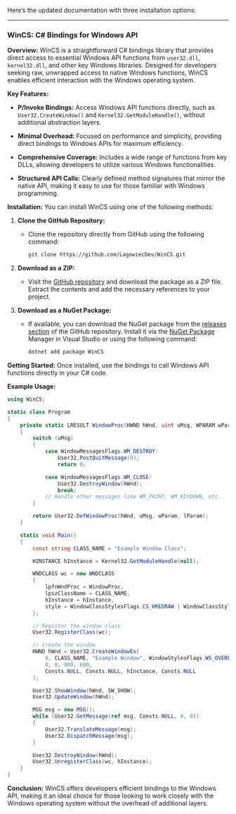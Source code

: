 Here’s the updated documentation with three installation options:

---

### WinCS: C# Bindings for Windows API

**Overview:**
WinCS is a straightforward C# bindings library that provides direct access to essential Windows API functions from `user32.dll`, `kernel32.dll`, and other key Windows libraries. Designed for developers seeking raw, unwrapped access to native Windows functions, WinCS enables efficient interaction with the Windows operating system.

**Key Features:**

- **P/Invoke Bindings:** Access Windows API functions directly, such as `User32.CreateWindow()` and `Kernel32.GetModuleHandle()`, without additional abstraction layers.

- **Minimal Overhead:** Focused on performance and simplicity, providing direct bindings to Windows APIs for maximum efficiency.

- **Comprehensive Coverage:** Includes a wide range of functions from key DLLs, allowing developers to utilize various Windows functionalities.

- **Structured API Calls:** Clearly defined method signatures that mirror the native API, making it easy to use for those familiar with Windows programming.

**Installation:**
You can install WinCS using one of the following methods:

1. **Clone the GitHub Repository:**
   - Clone the repository directly from GitHub using the following command:
     ```bash
     git clone https://github.com/LagowiecDev/WinCS.git
     ```

2. **Download as a ZIP:**
   - Visit the [GitHub repository](https://github.com/LagowiecDev/WinCS) and download the package as a ZIP file. Extract the contents and add the necessary references to your project.

3. **Download as a NuGet Package:**
   - If available, you can download the NuGet package from the [releases section](https://github.com/LagowiecDev/WinCS/releases) of the GitHub repository. Install it via the [NuGet Package](https://www.nuget.org/packages/WinCS/) Manager in Visual Studio or using the following command:
     ```bash
     dotnet add package WinCS
     ```

**Getting Started:**
Once installed, use the bindings to call Windows API functions directly in your C# code.

**Example Usage:**
```csharp
using WinCS;

static class Program
{
    private static LRESULT WindowProc(HWND hWnd, uint uMsg, WPARAM wParam, LPARAM lParam)
    {
        switch (uMsg)
        {
            case WindowMessagesFlags.WM_DESTROY:
                User32.PostQuitMessage(0);
                return 0;

            case WindowMessagesFlags.WM_CLOSE:
                User32.DestroyWindow(hWnd);
                break;
            // Handle other messages like WM_PAINT, WM_KEYDOWN, etc.
        }

        return User32.DefWindowProc(hWnd, uMsg, wParam, lParam);
    }

    static void Main()
    {
        const string CLASS_NAME = "Example Window Class";

        HINSTANCE hInstance = Kernel32.GetModuleHandle(null);

        WNDCLASS wc = new WNDCLASS
        {
            lpfnWndProc = WindowProc,
            lpszClassName = CLASS_NAME,
            hInstance = hInstance,
            style = WindowClassStylesFlags.CS_HREDRAW | WindowClassStylesFlags.CS_VREDRAW
        };

        // Register the window class
        User32.RegisterClass(wc);

        // Create the window
        HWND hWnd = User32.CreateWindowEx(
            0, CLASS_NAME, "Example Window", WindowStylesFlags.WS_OVERLAPPEDWINDOW,
            0, 0, 800, 600,
            Consts.NULL, Consts.NULL, hInstance, Consts.NULL
        );

        User32.ShowWindow(hWnd, SW_SHOW);
        User32.UpdateWindow(hWnd);

        MSG msg = new MSG();
        while (User32.GetMessage(ref msg, Consts.NULL, 0, 0))
        {
            User32.TranslateMessage(msg);
            User32.DispatchMessage(msg);
        }

        User32.DestroyWindow(hWnd);
        User32.UnregisterClass(wc, hInstance);
    }
}
```

**Conclusion:**
WinCS offers developers efficient bindings to the Windows API, making it an ideal choice for those looking to work closely with the Windows operating system without the overhead of additional layers.